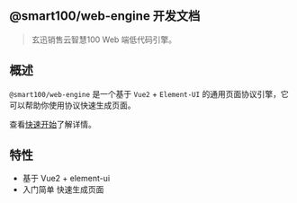 ## @smart100/web-engine 开发文档

> 玄迅销售云智慧100 Web 端低代码引擎。

## 概述

`@smart100/web-engine` 是一个基于 `Vue2` + `Element-UI` 的通用页面协议引擎，它可以帮助你使用协议快速生成页面。

查看[快速开始](introduction/quickstart)了解详情。

## 特性

- 基于 Vue2 + element-ui
- 入门简单 快速生成页面


<!-- ## 示例

可以查看 [Showcase](https://github.com/docsifyjs/docsify/#showcase) 来了解更多在使用 docsify 的文档项目。 -->

<!-- ## 应用场景

应用场景 -->

